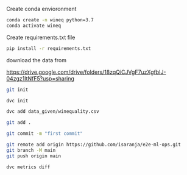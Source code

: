 Create conda envioronment
```bash
conda create -n wineq python=3.7
conda activate wineq
```
Create requirements.txt file
```bash
pip install -r requirements.txt
```

download the data from

https://drive.google.com/drive/folders/18zqQiCJVgF7uzXgfbIJ-04zgz1ItNfF5?usp=sharing

```bash
git init
```
```bash
dvc init

dvc add data_given/winequality.csv

git add .

git commit -m "first commit"

git remote add origin https://github.com/isaranja/e2e-ml-ops.git
git branch -M main
git push origin main
```

```bash
dvc metrics diff
```
